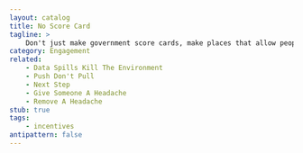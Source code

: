 ```yaml
---
layout: catalog
title: No Score Card
tagline: >
    Don't just make government score cards, make places that allow people to act on that information.
category: Engagement
related:
    - Data Spills Kill The Environment
    - Push Don't Pull
    - Next Step
    - Give Someone A Headache
    - Remove A Headache
stub: true
tags:
    - incentives
antipattern: false 
---
```

